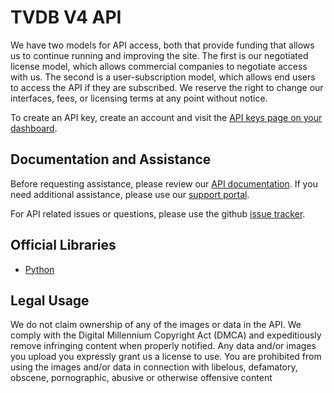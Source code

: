 # TVDB V4 API
We have two models for API access, both that provide funding that allows us to continue running and improving the site. The first is our negotiated license model, which allows commercial companies to negotiate access with us. The second is a user-subscription model, which allows end users to access the API if they are subscribed. We reserve the right to change our interfaces, fees, or licensing terms at any point without notice.

To create an API key, create an account and visit the [API keys page on your dashboard](https://www.thetvdb.com/dashboard/account/apikey).

## Documentation and Assistance
Before requesting assistance, please review our [API documentation](https://thetvdb.github.io/v4-api/). If you need additional assistance, please use our [support portal](https://support.thetvdb.com/).

For API related issues or questions, please use the github [issue tracker](https://github.com/thetvdb/v4-api/issues).

## Official Libraries
- [Python](https://github.com/thetvdb/tvdb-v4-python)

## Legal Usage
We do not claim ownership of any of the images or data in the API. We comply with the Digital Millennium Copyright Act (DMCA) and expeditiously remove infringing content when properly notified. Any data and/or images you upload you expressly grant us a license to use. You are prohibited from using the images and/or data in connection with libelous, defamatory, obscene, pornographic, abusive or otherwise offensive content
